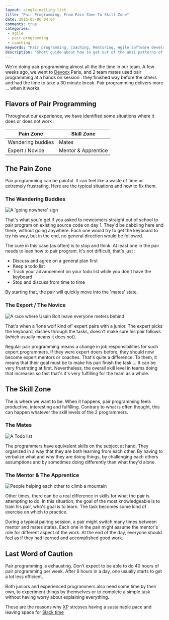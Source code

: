 ```yaml
---
layout: single-mailing-list
title: "Pair Programming, From Pain Zone To Skill Zone"
date: 2016-05-06 04:04
comments: true
categories:
 - agile
 - pair programming
 - coaching
keywords: "Pair programming, Coaching, Mentoring, Agile Software Development, Software Development"
description: "Short guide about how to get out of the anti patterns of pair programming"
---
```

We're doing pair programming almost all the the time in our team. A few weeks ago, we went to [Devoxx](http://www.devoxx.fr/) Paris, and 2 team mates used pair programming at a hands on session : they finished way before the others and had the time to take a 30 minute break. Pair programming delivers more ... when it works.

## Flavors of Pair Programming

Throughout our experience, we have identified some situations where it does or does not work :

Pain Zone         | Skill Zone
------------------|--------------------
Wandering buddies | Mates
Expert / Novice   | Mentor & Apprentice

## The Pain Zone

Pair programming can be painful. It can feel like a waste of time or extremely frustrating. Here are the typical situations and how to fix them.

### The Wandering Buddies

![A 'going nowhere' sign]({{site.url}}{{site.baseurl}}/imgs/2016-05-06-pair-programming-from-pain-zone-to-skill-zone/going_nowhere.jpg)

That's what you'd get if you asked to newcomers straight out of school to pair program on existing source code on day 1. They'd be dabbling here and there, without going anywhere. Each one would try to get the keyboard to try his way, but in the end, no general direction would be followed.

The cure in this case (as often) is to stop and think. At least one in the pair needs to lean how to pair program. It's not difficult, that's just :

* Discuss and agree on a general plan first
* Keep a todo list
* Track your advancement on your todo list while you don't have the keyboard
* Stop and discuss from time to time

By starting that, the pair will quickly move into the 'mates' state.

### The Export / The Novice

![A race where Usain Bolt leave everyone meters behind]({{site.url}}{{site.baseurl}}/imgs/2016-05-06-pair-programming-from-pain-zone-to-skill-zone/race.jpg)

That's when a 'lone wolf kind of' expert pairs with a junior. The expert picks the keyboard, dashes through the tasks, doesn't make sure his pair follows (which usually means it does not).

Regular pair programming means a change in job responsibilities for such expert programmers. If they were expert doers before, they should now become expert mentors or coaches. That's quite a difference. To them, it means that their goal must be to make his pair finish the task ... It can be very frustrating at first. Nevertheless, the overall skill level in teams doing that increases so fast that's it's very fulfilling for the team as a whole.

## The Skill Zone

The is where we want to be. When it happens, pair programming feels productive, interesting and fulfilling. Contrary to what is often thought, this can happen whatever the skill levels of the 2 programmers.

### The Mates

![A Todo list]({{site.url}}{{site.baseurl}}/imgs/2016-05-06-pair-programming-from-pain-zone-to-skill-zone/to-do-list.jpg)

The programmers have equivalent skills on the subject at hand. They organized in a way that they are both learning from each other. By having to verbalize what and why they are doing things, by challenging each others assumptions and by sometimes doing differently than what they'd alone.

### The Mentor & The Apprentice

![People helping each other to climb a mountain]({{site.url}}{{site.baseurl}}/imgs/2016-05-06-pair-programming-from-pain-zone-to-skill-zone/help.jpg)

Other times, there can be a real difference in skills for what the pair is attempting to do. In this situation, the goal of the most knowledgeable is to train his pair, who's goal is to learn. The task becomes some kind of exercise on which to practice.

During a typical pairing session, a pair might switch many times between mentor and mates states. Each one in the pair might assume the mentor's role for different aspect of the work. At the end of the day, everyone should feel as if they had learned and accomplished good work.

## Last Word of Caution

Pair programming is exhausting. Don't expect to be able to do 40 hours of pair programming per week. After 6 hours in a day, one usually starts to get a lot less efficient.

Both juniors and experienced programmers also need some time by their own, to experiment things by themselves or to complete a simple task without having worry about explaining everything.

These are the reasons why [XP](http://www.extremeprogramming.org/) stresses having a sustainable pace and leaving space for [Slack time](http://www.jamesshore.com/Agile-Book/slack.html)
